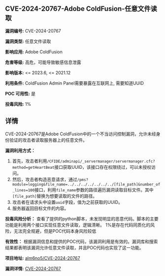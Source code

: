 ## CVE-2024-20767-Adobe ColdFusion-任意文件读取

**漏洞编号:** CVE-2024-20767

**漏洞类型:** 任意文件读取

**影响应用:** Adobe ColdFusion

**危害等级:** 高危，可能导致敏感信息泄露

**影响版本:** <= 2023.6, <= 2021.12

**利用条件:** ColdFusion Admin Panel需要暴露在互联网上, 需要知道UUID

**POC 可用性:** 是

**投毒风险:** 1%

## 详情

CVE-2024-20767是Adobe ColdFusion中的一个不当访问控制漏洞，允许未经身份验证的攻击者读取服务器上的任意文件。

**漏洞利用方式：**
1.  首先，攻击者利用`/CFIDE/adminapi/_servermanager/servermanager.cfc?method=getHeartBeat`接口获取UUID，该接口存在权限绕过，可以未授权访问。
2.  然后，攻击者构造恶意请求，通过`/pms?module=logging&file_name=../../../../../../../[file_path]&number_of_lines=100`接口，利用`file_name`参数的路径遍历漏洞读取目标文件。其中`[file_path]`替换为想要读取的文件的路径。
3.  攻击者在请求头中设置`uuid`字段，值为之前获取的UUID。
4.  服务器返回目标文件的内容。

**投毒风险分析：**
查看了提供的python脚本，未发现明显的恶意代码。脚本的主要功能是利用两个接口实现任意文件读取，逻辑清晰。
1%是存在代码同质化的风险，无法完全规避，但是POC代码本身风险较低

**有效性：**
根据漏洞信息和提供的POC代码，该漏洞利用是有效的。漏洞库和搜索结果都表明该漏洞允许任意文件读取，并且POC代码也实现了这一功能。

**项目地址:** [alm6no5/CVE-2024-20767](https://github.com/alm6no5/CVE-2024-20767)

**漏洞详情:** [CVE-2024-20767](https://nvd.nist.gov/vuln/detail/CVE-2024-20767)